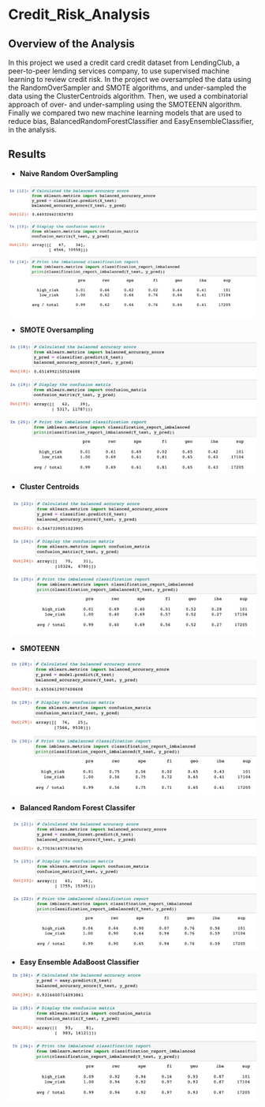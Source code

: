 # Credit_Risk_Analysis

## Overview of the Analysis ##
In this project we used a credit card credit dataset from LendingClub, a peer-to-peer lending services company, to use supervised machine learning to review credit risk. In the project we oversampled the data using the RandomOverSampler and SMOTE algorithms, and under-sampled the data using the ClusterCentroids algorithm. Then, we used a combinatorial approach of over- and under-sampling using the SMOTEENN algorithm. Finally we compared two new machine learning models that are used to reduce bias, BalancedRandomForestClassifier and EasyEnsembleClassifier, in the analysis.


## Results ##

* **Naive Random OverSampling**

![](https://github.com/AsaHolley/Credit_Risk_Analysis/blob/main/pictures/Naive%20Random%20Oversampling.png)

* **SMOTE Oversampling**

![](https://github.com/AsaHolley/Credit_Risk_Analysis/blob/main/pictures/SMOTE%20Oversampling.png)

* **Cluster Centroids**

![](https://github.com/AsaHolley/Credit_Risk_Analysis/blob/main/pictures/ClusterCentroids.png)

* **SMOTEENN** 

![](https://github.com/AsaHolley/Credit_Risk_Analysis/blob/main/pictures/SMOTEENN.png)

* **Balanced Random Forest Classifer**

![](https://github.com/AsaHolley/Credit_Risk_Analysis/blob/main/pictures/Balanced%20Random%20Forest%20Classifier.png)

* **Easy Ensemble AdaBoost Classifier**

![](https://github.com/AsaHolley/Credit_Risk_Analysis/blob/main/pictures/Easy%20Ensemble%20AdaBoost%20Classifier.png)
